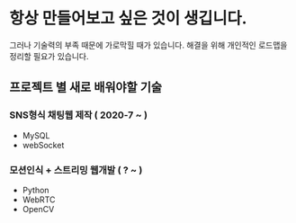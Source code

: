 # 항상 만들어보고 싶은 것이 생깁니다. 

그러나 기술력의 부족 때문에 가로막힐 때가 있습니다.
해결을 위해 개인적인 로드맵을 정리할 필요가 있습니다.

## 프로젝트 별 새로 배워야할 기술

### SNS형식 채팅웹 제작 ( 2020-7 ~ )

- MySQL
- webSocket

### 모션인식 + 스트리밍 웹개발 ( ? ~ )

- Python
- WebRTC
- OpenCV
